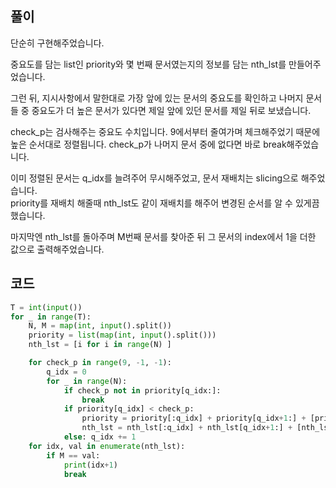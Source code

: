 ## 풀이  

단순히 구현해주었습니다.  

중요도를 담는 list인 priority와 몇 번째 문서였는지의 정보를 담는 nth_lst를 만들어주었습니다.  

그런 뒤, 지시사항에서 말한대로 가장 앞에 있는 문서의 중요도를 확인하고 나머지 문서들 중 중요도가 더 높은 문서가 있다면 제일 앞에 있던 문서를 제일 뒤로 보냈습니다.  

check_p는 검사해주는 중요도 수치입니다. 9에서부터 줄여가며 체크해주었기 때문에 높은 순서대로 정렬됩니다. check_p가 나머지 문서 중에 없다면 바로 break해주었습니다.  

이미 정렬된 문서는 q_idx를 늘려주어 무시해주었고, 문서 재배치는 slicing으로 해주었습니다.  
priority를 재배치 해줄때 nth_lst도 같이 재배치를 해주어 변경된 순서를 알 수 있게끔 했습니다.  

마지막엔 nth_lst를 돌아주며 M번째 문서를 찾아준 뒤 그 문서의 index에서 1을 더한 값으로 출력해주었습니다.  

## 코드  
```python
T = int(input())
for _ in range(T):
    N, M = map(int, input().split())
    priority = list(map(int, input().split()))
    nth_lst = [i for i in range(N) ]

    for check_p in range(9, -1, -1):
        q_idx = 0
        for _ in range(N):
            if check_p not in priority[q_idx:]:
                break
            if priority[q_idx] < check_p:
                priority = priority[:q_idx] + priority[q_idx+1:] + [priority[q_idx]]
                nth_lst = nth_lst[:q_idx] + nth_lst[q_idx+1:] + [nth_lst[q_idx]]
            else: q_idx += 1
    for idx, val in enumerate(nth_lst):
        if M == val:
            print(idx+1)
            break
```

